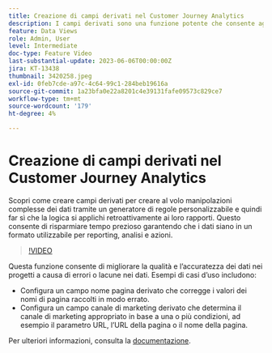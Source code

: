 ```yaml
---
title: Creazione di campi derivati nel Customer Journey Analytics
description: I campi derivati sono una funzione potente che consente agli utenti di creare al volo complesse manipolazioni dei dati tramite un generatore di regole personalizzabile e quindi di applicare la logica retroattivamente ai propri rapporti, risparmiando tempo significativo nel garantire che i dati siano in un formato utilizzabile per reporting, analisi e azione.
feature: Data Views
role: Admin, User
level: Intermediate
doc-type: Feature Video
last-substantial-update: 2023-06-06T00:00:00Z
jira: KT-13438
thumbnail: 3420258.jpeg
exl-id: 0feb7cde-a97c-4c64-99c1-284beb19616a
source-git-commit: 1a23bfa0e22a8201c4e39131fafe09573c829ce7
workflow-type: tm+mt
source-wordcount: '179'
ht-degree: 4%

---
```


# Creazione di campi derivati nel Customer Journey Analytics

Scopri come creare campi derivati per creare al volo manipolazioni complesse dei dati tramite un generatore di regole personalizzabile e quindi far sì che la logica si applichi retroattivamente ai loro rapporti. Questo consente di risparmiare tempo prezioso garantendo che i dati siano in un formato utilizzabile per reporting, analisi e azioni.

>[!VIDEO](https://video.tv.adobe.com/v/3420258/?learn=on)

Questa funzione consente di migliorare la qualità e l’accuratezza dei dati nei progetti a causa di errori o lacune nei dati.
Esempi di casi d’uso includono:

* Configura un campo nome pagina derivato che corregge i valori dei nomi di pagina raccolti in modo errato.
* Configura un campo canale di marketing derivato che determina il canale di marketing appropriato in base a una o più condizioni, ad esempio il parametro URL, l’URL della pagina o il nome della pagina.

Per ulteriori informazioni, consulta la [documentazione](https://experienceleague.adobe.com/docs/analytics-platform/using/cja-dataviews/derived-fields.html?lang=it).
